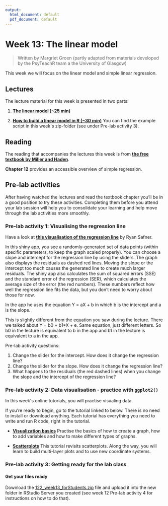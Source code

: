 ```yaml
---
output:
  html_document: default
  pdf_document: default
---
```


# Week 13: The linear model

> Written by Margriet Groen (partly adapted from materials developed by the PsyTeachR team a the University of Glasgow)

This week we will focus on the linear model and simple linear regression.

## Lectures
The lecture material for this week is presented in two parts:

1. [**The linear model (~25 min)**](https://web.microsoftstream.com/video/5fecb3a3-3bfe-4a00-a2fe-d463baac4820) 

2. [**How to build a linear model in R (~30 min)**](https://web.microsoftstream.com/video/06d5c162-4985-45b4-a41a-33b661bd516e) You can find the example script in this week's zip-folder (see under Pre-lab activity 3).

## Reading
The reading that accompanies the lectures this week is from [**the free textbook by Miller and Haden**](https://drive.google.com/file/d/0B1fyuTuvj3YoaFdUR3FZaXNuNXc/view).

**Chapter 12** provides an accessible overview of simple regression.

## Pre-lab activities
After having watched the lectures and read the textbook chapter you’ll be in a good position to try these activities. Completing them before you attend your lab session will help you to consolidate your learning and help move through the lab activities more smoothly.

### Pre-lab activity 1: Visualising the regression line

Have a look at [**this visualisation of the regression line**](https://ryansafner.shinyapps.io/ols_estimation_by_min_sse/) by Ryan Safner.

In this shiny app,  you see a randomly-generated set of data points (within specific parameters, to keep the graph scaled properly). You can choose a slope and intercept for the regression line by using the sliders. The graph also displays the residuals as dashed red lines. Moving the slope or the intercept too much causes the generated line to create much larger residuals. The shiny app also calculates the sum of squared errors (SSE) and the standard error of the regression (SER), which calculates the average size of the error (the red numbers). These numbers reflect how well the regression line fits the data, but you don’t need to worry about those for now.

In the app he uses the equation Y = aX + b in which b is the intercept and a is the slope.

This is slightly different from the equation you saw during the lecture. There we talked about Y = b0 + b1*X + e. Same equation, just different letters. So b0 in the lecture is equivalent to b in the app and b1 in the lecture is equivalent to a in the app.

Pre-lab activity questions:

1. Change the slider for the intercept. How does it change the regression line?
2. Change the slider for the slope. How does it change the regression line?
3. What happens to the residuals (the red dashed lines) when you change the slope and the intercept of the regression line?

### Pre-lab activity 2: Data visualisation - practice with `ggplot2()`
In this week's online tutorials, you will practise visualing data.

If you’re ready to begin, go to the tutorial linked to below. There is no need to install or download anything. Each tutorial has everything you need to write and run R code, right in the tutorial.

* [**Visualization basics**](https://rstudio.cloud/learn/primers/1.1) Practise the basics of how to create a graph, how to add variables and how to make different types of graphs.

* [**Scatterplots**](https://rstudio.cloud/learn/primers/3.5) This tutorial revisits scatterplots. Along the way, you will learn to build multi-layer plots and to use new coordinate systems.

### Pre-lab activity 3: Getting ready for the lab class

#### Get your files ready
Download the [122_week13_forStudents.zip](files/week13/122_week13_forStudents.zip) file and upload it into the new folder in RStudio Server you created (see week 12 Pre-lab activity 4 for instructions on how to do that).

